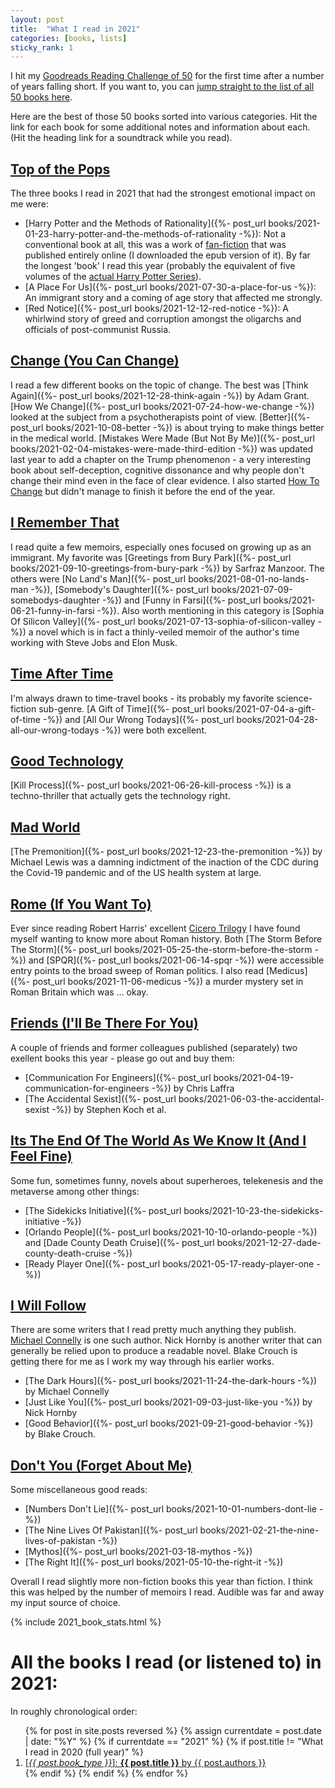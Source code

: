 ```yaml
---
layout: post
title:  "What I read in 2021"
categories: [books, lists]
sticky_rank: 1
---
```


I hit my [Goodreads Reading Challenge of 50](https://www.goodreads.com/user_challenges/26167086)
for the first time after a number of years falling short. If you want to, you
can [jump straight to the list of all 50 books here](#y2021).

Here are the best of those 50 books sorted into various categories. Hit the link for each book for some
additional notes and information about each. (Hit the heading link for a
soundtrack while you read).

## [Top of the Pops](https://youtu.be/LWiKV7onnzc)

The three books I read in 2021 that had the strongest emotional impact on me were:
- [Harry Potter and the Methods of Rationality]({%- post_url books/2021-01-23-harry-potter-and-the-methods-of-rationality -%}): Not a conventional book at all, this was a work of [fan-fiction](https://en.wikipedia.org/wiki/Fan_fiction)
that was published entirely online (I downloaded the epub version of it). By far
the longest 'book' I read this year (probably the equivalent of five volumes of
the [actual Harry Potter Series](https://en.wikipedia.org/wiki/Harry_Potter)).
- [A Place For Us]({%- post_url books/2021-07-30-a-place-for-us -%}): An immigrant
story and a coming of age story that affected me strongly.
- [Red Notice]({%- post_url  books/2021-12-12-red-notice -%}): A whirlwind story of greed and corruption
amongst the oligarchs and officials of post-communist Russia.

## [Change (You Can Change)](https://www.youtube.com/watch?v=Z0kGo_x12DQ)
I read a few different books on the topic of change. The best was
[Think Again]({%- post_url books/2021-12-28-think-again -%}) by Adam Grant.
[How We Change]({%- post_url books/2021-07-24-how-we-change -%}) looked at the
subject from a psychotherapists point of view. [Better]({%- post_url books/2021-10-08-better -%})
is about trying to make things better in the medical world.
[Mistakes Were Made (But Not By Me)]({%- post_url books/2021-02-04-mistakes-were-made-third-edition -%})
was updated last year to add a chapter on the Trump phenomenon - a very interesting book
about self-deception, cognitive dissonance and why people don't change their mind even in the
face of clear evidence. I also started [How To Change](https://www.amazon.com/How-Change-Science-Getting-Where-ebook/dp/B08KPFPSNS) but didn't manage to finish it before the end of the year.

## [I Remember That](https://www.youtube.com/watch?v=e7VurhK2kos)
I read quite a few memoirs, especially ones focused on growing up as an
immigrant. My favorite was [Greetings from Bury Park]({%- post_url books/2021-09-10-greetings-from-bury-park -%})
by Sarfraz Manzoor. The others were [No Land's Man]({%- post_url books/2021-08-01-no-lands-man -%}),
[Somebody's Daughter]({%- post_url books/2021-07-09-somebodys-daughter -%}) and
[Funny in Farsi]({%- post_url books/2021-06-21-funny-in-farsi -%}). Also worth
mentioning in this category is [Sophia Of Silicon Valley]({%- post_url books/2021-07-13-sophia-of-silicon-valley -%})
a novel which is in fact a thinly-veiled memoir of the author's time working with
Steve Jobs and Elon Musk.

## [Time After Time](https://youtu.be/fQot1WBA7ng)
I'm always drawn to time-travel books - its probably my favorite science-fiction
sub-genre. [A Gift of Time]({%- post_url books/2021-07-04-a-gift-of-time -%}) and
[All Our Wrong Todays]({%- post_url books/2021-04-28-all-our-wrong-todays -%}) were
both excellent.

## [Good Technology](https://youtu.be/Cs0OkiCZNRI)
[Kill Process]({%- post_url books/2021-06-26-kill-process -%}) is a techno-thriller
that actually gets the technology right.

## [Mad World](https://www.youtube.com/watch?v=u1ZvPSpLxCg)
[The Premonition]({%- post_url books/2021-12-23-the-premonition -%}) by Michael
Lewis was a damning indictment of the inaction of the CDC during the Covid-19
pandemic and of the US health system at large.

## [Rome (If You Want To)](https://youtu.be/iNwC0sp-uA4)
Ever since reading Robert Harris' excellent [Cicero Trilogy](https://www.amazon.com/The-Cicero-Trilogy/dp/1786332922)
I have found myself wanting to know more about Roman history. Both
[The Storm Before The Storm]({%- post_url books/2021-05-25-the-storm-before-the-storm -%})
and [SPQR]({%- post_url books/2021-06-14-spqr -%}) were accessible entry points to
the broad sweep of Roman politics. I also read [Medicus]({%- post_url books/2021-11-06-medicus -%})
a murder mystery set in Roman Britain which was ... okay.

## [Friends (I'll Be There For You)](https://youtu.be/SCQGnVrTsAM)
A couple of friends and former colleagues published (separately) two exellent
books this year - please go out and buy them:
- [Communication For Engineers]({%- post_url books/2021-04-19-communication-for-engineers -%}) by Chris Laffra
- [The Accidental Sexist]({%- post_url books/2021-06-03-the-accidental-sexist -%}) by Stephen Koch et al.

## [Its The End Of The World As We Know It (And I Feel Fine)](https://youtu.be/Z0GFRcFm-aY)
Some fun, sometimes funny, novels about superheroes, telekenesis and the metaverse
among other things:
- [The Sidekicks Initiative]({%- post_url books/2021-10-23-the-sidekicks-initiative -%})
- [Orlando People]({%- post_url books/2021-10-10-orlando-people -%}) and
[Dade County Death Cruise]({%- post_url books/2021-12-27-dade-county-death-cruise -%})
- [Ready Player One]({%- post_url books/2021-05-17-ready-player-one -%})

## [I Will Follow](https://www.youtube.com/watch?v=-sLzV00gNUo)
There are some writers that I read pretty much anything they publish.
[Michael Connelly](https://www.michaelconnelly.com/) is one such author. Nick
Hornby is another writer that can generally be relied upon to produce a readable
novel. Blake Crouch is getting there for me as I work my way through his earlier
works.
- [The Dark Hours]({%- post_url books/2021-11-24-the-dark-hours -%}) by Michael Connelly
- [Just Like You]({%- post_url books/2021-09-03-just-like-you -%}) by Nick Hornby
- [Good Behavior]({%- post_url books/2021-09-21-good-behavior -%}) by Blake Crouch.


## [Don't You (Forget About Me)](https://youtu.be/CdqoNKCCt7A)
Some miscellaneous good reads:
- [Numbers Don't Lie]({%- post_url books/2021-10-01-numbers-dont-lie -%})
- [The Nine Lives Of Pakistan]({%- post_url books/2021-02-21-the-nine-lives-of-pakistan -%})
- [Mythos]({%- post_url books/2021-03-18-mythos -%})
- [The Right It]({%- post_url books/2021-05-10-the-right-it -%})

Overall I read slightly more non-fiction books this year than fiction. I think
this was helped by the number of memoirs I read. Audible was far and away my
input source of choice.

{% include 2021_book_stats.html %}

<div id="book_list">
<h1 id="y2021">All the books I read (or listened to) in 2021:</h1>
<p>In roughly chronological order:</p>
<ol>
{% for post in site.posts reversed %}
  {% assign currentdate = post.date | date: "%Y" %}
  {% if currentdate == "2021" %}
    {% if post.title != "What I read in 2020 (full year)" %}
      <li>
        <a href="{{ post.url }}">
          [<em>{{ post.book_type }}</em>]: <strong>{{ post.title }}</strong> by {{ post.authors }}
        </a>
      </li>
    {% endif %}
  {% endif %}
{% endfor %}
</ol>
</div>
